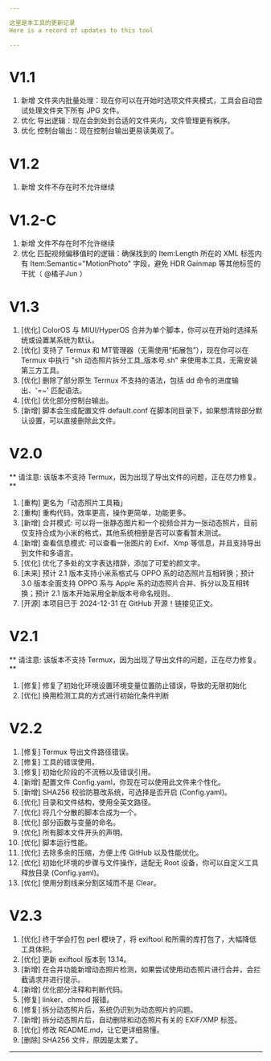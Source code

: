 ```yaml
---

这里是本工具的更新记录
Here is a record of updates to this tool

---
```


# V1.1
1. 新增 文件夹内批量处理：现在你可以在开始时选项文件夹模式，工具会自动尝试处理文件夹下所有 JPG 文件。
2. 优化 导出逻辑：现在会到处到合适的文件夹内，文件管理更有秩序。
3. 优化 控制台输出：现在控制台输出更易读美观了。

# V1.2
1. 新增 文件不存在时不允许继续

# V1.2-C
1. 新增 文件不存在时不允许继续
2. 优化 匹配视频偏移值时的逻辑：确保找到的 Item:Length 所在的 XML 标签内有 Item:Semantic="MotionPhoto" 字段，避免 HDR Gainmap 等其他标签的干扰（ @橘子Jun ）

# V1.3
1. [优化] ColorOS 与 MIUI/HyperOS 合并为单个脚本，你可以在开始时选择系统或设置某系统为默认。
2. [优化] 支持了 Termux 和 MT管理器（无需使用“拓展包”），现在你可以在 Termux 中执行 "sh 动态照片拆分工具_版本号.sh" 来使用本工具，无需安装第三方工具。
3. [优化] 删除了部分原生 Termux 不支持的语法，包括 dd 命令的进度输出、'=~' 匹配语法。
4. [优化] 优化部分控制台输出。
5. [新增] 脚本会生成配置文件 default.conf 在脚本同目录下，如果想清除部分默认设置，可以直接删除此文件。

# V2.0
** 请注意: 该版本不支持 Termux，因为出现了导出文件的问题，正在尽力修复。**
1. [重构] 更名为「动态照片工具箱」
2. [重构] 重构代码，效率更高，操作更简单，功能更多。
3. [新增] 合并模式: 可以将一张静态图片和一个视频合并为一张动态照片，目前仅支持合成为小米的格式，其他系统相册是否可以查看暂未测试。
4. [新增] 查看信息模式: 可以查看一张图片的 Exif、Xmp 等信息，并且支持导出到文件和多语言。
5. [优化] 优化了多处的文字表达措辞，添加了可爱的颜文字。
6. [未来] 预计 2.1 版本支持小米系格式与 OPPO 系的动态照片互相转换；预计 3.0 版本全面支持 OPPO 系与 Apple 系的动态照片合并、拆分以及互相转换；预计 2.1 版本开始采用全新版本号命名规则。
7. [开源] 本项目已于 2024-12-31 在 GitHub 开源！链接见正文。

# V2.1
** 请注意: 该版本不支持 Termux，因为出现了导出文件的问题，正在尽力修复。**
1. [修复] 修复了初始化环境设置环境变量位置防止错误，导致的无限初始化
2. [优化] 换用检测工具的方式进行初始化条件判断

# V2.2
1. [修复] Termux 导出文件路径错误。
2. [修复] 工具的错误使用。
3. [修复] 初始化阶段的不流畅以及错误引用。
4. [新增] 配置文件 Config.yaml，你现在可以使用此文件来个性化。
5. [新增] SHA256 校验防篡改系统，可选择是否开启 (Config.yaml)。
6. [优化] 目录和文件结构，使用全英文路径。
7. [优化] 将几个分散的脚本合成为一个。
8. [优化] 部分函数与变量的命名。
9. [优化] 所有脚本文件开头的声明。
10. [优化] 脚本运行性能。
11. [优化] 去除多余的压缩，方便上传 GitHub 以及性能优化。
12. [优化] 初始化环境的步骤与文件操作，适配无 Root 设备，你可以自定义工具释放目录 (Config.yaml)。
13. [优化] 使用分割线来分割区域而不是 Clear。

# V2.3

1. [优化] 终于学会打包 perl 模块了，将 exiftool 和所需的库打包了，大幅降低工具体积。
2. [优化] 更新 exiftool 版本到 13.14。
3. [新增] 在合并功能新增动态照片检测，如果尝试使用动态照片进行合并，会拦截请求并进行提示。
4. [新增] 优化部分注释和判断代码。
5. [修复] linker、chmod 报错。
6. [修复] 拆分动态照片后，系统仍识别为动态照片的问题。
7. [新增] 拆分动态照片后，自动删除和动态照片有关的 EXIF/XMP 标签。
8. [优化] 修改 README.md，让它更详细易懂。
9. [删除] SHA256 文件，原因是太累了。

---
